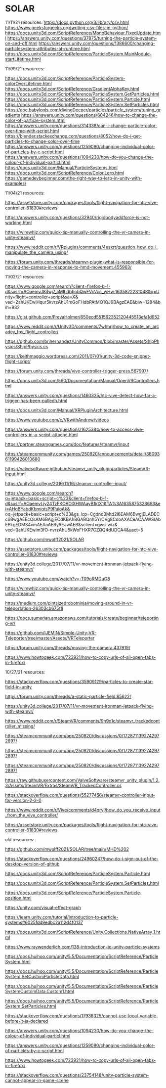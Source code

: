 # SOLAR

11/11/21 resources: 
https://docs.python.org/3/library/csv.html
https://www.geeksforgeeks.org/writing-csv-files-in-python/
https://docs.unity3d.com/ScriptReference/MonoBehaviour.FixedUpdate.html
https://answers.unity.com/questions/37875/turning-the-particle-system-on-and-off.html
https://answers.unity.com/questions/1386600/changing-particlesystem-attributes-at-runtime.html
https://docs.unity3d.com/ScriptReference/ParticleSystem.MainModule-startLifetime.html

11/09/21 resources: 

https://docs.unity3d.com/ScriptReference/ParticleSystem-colorOverLifetime.html
https://docs.unity3d.com/ScriptReference/GradientAlphaKey.html
https://docs.unity3d.com/ScriptReference/ParticleSystem.GetParticles.html
https://docs.unity3d.com/ScriptReference/ParticleSystem.Particle.html
https://docs.unity3d.com/ScriptReference/ParticleSystem.SetParticles.html
https://doc.babylonjs.com/divingDeeper/particles/particle_system/tuning_gradients
https://answers.unity.com/questions/604246/how-to-change-the-color-of-particle-system.html
https://answers.unity.com/questions/314338/can-i-change-particle-color-over-time-with-script.html
https://blender.stackexchange.com/questions/8052/how-do-i-get-particles-to-change-color-over-time
https://answers.unity.com/questions/1259080/changing-individual-color-of-particles-by-c-script.html
https://answers.unity.com/questions/1094230/how-do-you-change-the-colour-of-individual-particl.html
https://docs.unity3d.com/Manual/ParticleSystems.html
https://docs.unity3d.com/ScriptReference/Color.Lerp.html
https://gamedevbeginner.com/the-right-way-to-lerp-in-unity-with-examples/

11/04/21 resources: 

https://assetstore.unity.com/packages/tools/flight-navigation-for-htc-vive-controller-61830#reviews

https://answers.unity.com/questions/32940/rigidbodyaddforce-is-not-working.html

https://wirewhiz.com/quick-tip-manually-controlling-the-vr-camera-in-unity-steamvr/

https://www.reddit.com/r/VRplugins/comments/4esxrt/question_how_do_i_manipulate_the_camera_using/

https://forum.unity.com/threads/steamvr-plugin-what-is-responsible-for-moving-the-camera-in-response-to-hmd-movement.455963/

11/02/21 resources: 

https://www.google.com/search?client=firefox-b-1-d&sxsrf=AOaemvJ8dwj7_5MILdbbobQwFVcVcc_wHw:1635872231048&q=Unity+flight+controller+script&sa=X&
ved=2ahUKEwiHqur5kvrzAhU1mGoFHdbPAtMQ1QJ6BAgzEAE&biw=1284&bih=932

https://gist.github.com/FreyaHolmer/650ecd551562352120445513efa1d952

https://www.reddit.com/r/Unity3D/comments/7whhrj/how_to_create_an_arcadey_fps_flight_controller/

https://github.com/brihernandez/UnityCommon/blob/master/Assets/ShipPhysics/ShipPhysics.cs

https://keithmaggio.wordpress.com/2011/07/01/unity-3d-code-snippet-flight-script/

https://forum.unity.com/threads/vive-controller-trigger-press.567997/

https://docs.unity3d.com/560/Documentation/Manual/OpenVRControllers.html

https://answers.unity.com/questions/1460335/htc-vive-detect-how-far-a-trigger-has-been-pulledh.html

https://docs.unity3d.com/Manual/XRPluginArchitecture.html

https://www.youtube.com/c/VRwithAndrew/videos

https://answers.unity.com/questions/1625384/how-to-access-vive-controllers-in-a-script-attache.html

https://partner.steamgames.com/doc/features/steamvr/input

https://steamcommunity.com/games/250820/announcements/detail/3809361199426010680

https://valvesoftware.github.io/steamvr_unity_plugin/articles/SteamVR-Input.html

https://unity3d.college/2016/11/16/steamvr-controller-input/

https://www.google.com/search?q=jetpack+basic+script+c%23&client=firefox-b-1-d&sxsrf=AOaemvLjy24TzFKOAOlXHWAayB1ktX1KTA%3A1635875328693&ei=AHqBYabdKbmiqtsP9PaloAk&
oq=jetpack+basic+script+c%23&gs_lcp=Cgdnd3Mtd2l6EAM6BwgjELADECc6BwgAEEcQsAM6BAgjECdKBAhBGABQnh5YrCVg8CdoAXACeACAAWSIAbEBkgEDMS4xmAEAoAEByAEJwAEB&sclient=gws-wiz&
ved=0ahUKEwim3fO-nvrzAhU5kWoFHXR7CZQQ4dUDCA4&uact=5

https://github.com/mwolff2021/SOLAR

https://assetstore.unity.com/packages/tools/flight-navigation-for-htc-vive-controller-61830#reviews

https://unity3d.college/2017/07/11/vr-movement-ironman-jetpack-flying-with-steamvr/

https://www.youtube.com/watch?v=-T09oRMDuG8

https://wirewhiz.com/quick-tip-manually-controlling-the-vr-camera-in-unity-steamvr/

https://medium.com/pintsizedrobotninja/moving-around-in-vr-teleportation-26303cb675f8

https://docs.sumerian.amazonaws.com/tutorials/create/beginner/teleporting-vr/

https://github.com/IJEMIN/Simple-Unity-VR-Teleporter/tree/master/Assets/VRTeleporter

https://forum.unity.com/threads/moving-the-camera.437919/

https://www.howtogeek.com/723921/how-to-copy-urls-of-all-open-tabs-in-firefox/

10/27/21 resources: 

https://stackoverflow.com/questions/35909129/particles-to-create-star-field-in-unity

https://forum.unity.com/threads/a-static-particle-field.85622/

https://unity3d.college/2017/07/11/vr-movement-ironman-jetpack-flying-with-steamvr/

https://www.reddit.com/r/SteamVR/comments/9n9x1c/steamvr_trackedcontroller_missing/

https://steamcommunity.com/app/250820/discussions/0/1728711392742972897/

https://steamcommunity.com/app/250820/discussions/0/1728711392742972897/

https://steamcommunity.com/app/250820/discussions/0/1728711392742972897/

https://raw.githubusercontent.com/ValveSoftware/steamvr_unity_plugin/1.2.3/Assets/SteamVR/Extras/SteamVR_TrackedController.cs

https://stackoverflow.com/questions/55277456/steamvr-controller-input-for-version-2-2-0

https://www.reddit.com/r/Vive/comments/d4qryj/how_do_you_receive_input_from_the_vive_controller/

https://assetstore.unity.com/packages/tools/flight-navigation-for-htc-vive-controller-61830#reviews

old resources: 

https://github.com/mwolff2021/SOLAR/tree/main/MHD%202

https://stackoverflow.com/questions/24960247/how-do-i-sign-out-of-the-desktop-version-of-github

https://docs.unity3d.com/ScriptReference/ParticleSystem.Particle.html

https://docs.unity3d.com/ScriptReference/ParticleSystem.SetParticles.html

https://docs.unity3d.com/ScriptReference/ParticleSystem.Particle-position.html

https://unity.com/visual-effect-graph

https://learn.unity.com/tutorial/introduction-to-particle-systems#6025fdd9edbc2a112d4f0137

https://docs.unity3d.com/ScriptReference/Unity.Collections.NativeArray_1.html

https://www.raywenderlich.com/138-introduction-to-unity-particle-systems

https://docs.huihoo.com/unity/5.5/Documentation/ScriptReference/ParticleSystem.html

https://docs.huihoo.com/unity/5.5/Documentation/ScriptReference/ParticleSystem.SetCustomParticleData.html

https://docs.huihoo.com/unity/5.5/Documentation/ScriptReference/ParticleSystemCustomData.Custom1.html

https://docs.huihoo.com/unity/5.5/Documentation/ScriptReference/ParticleSystem.SetParticles.html

https://stackoverflow.com/questions/17936325/cannot-use-local-variable-before-it-is-declared

https://answers.unity.com/questions/1094230/how-do-you-change-the-colour-of-individual-particl.html

https://answers.unity.com/questions/1259080/changing-individual-color-of-particles-by-c-script.html

https://www.howtogeek.com/723921/how-to-copy-urls-of-all-open-tabs-in-firefox/

https://stackoverflow.com/questions/23754148/unity-particle-system-cannot-appear-in-game-scene
